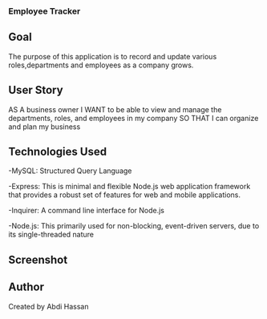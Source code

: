 ### Employee Tracker


## Goal
The purpose of this application is to record and update various roles,departments and employees as a company grows.


## User Story

AS A business owner
I WANT to be able to view and manage the departments, roles, and employees in my company
SO THAT I can organize and plan my business

## Technologies Used

-MySQL: Structured Query Language


-Express: This is minimal and flexible Node.js web application framework that provides a robust set of features for web and mobile applications.

-Inquirer: A command line interface for Node.js


-Node.js: This primarily used for non-blocking, event-driven servers, due to its single-threaded nature



## Screenshot


## Author
Created by Abdi Hassan